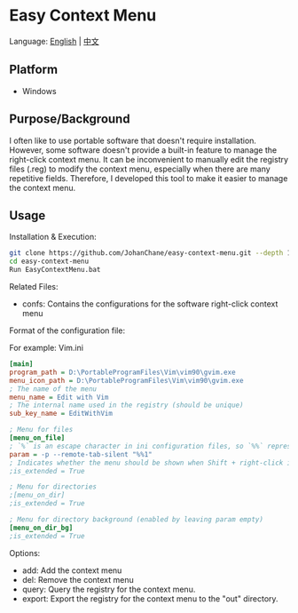 # Easy Context Menu

Language: [English](./README.md) | [中文](./README_CN.md)

## Platform

-   Windows

## Purpose/Background

I often like to use portable software that doesn't require installation. However, some software doesn't provide a built-in feature to manage the right-click context menu. It can be inconvenient to manually edit the registry files (.reg) to modify the context menu, especially when there are many repetitive fields. Therefore, I developed this tool to make it easier to manage the context menu.

## Usage

Installation & Execution:

```sh
git clone https://github.com/JohanChane/easy-context-menu.git --depth 1
cd easy-context-menu
Run EasyContextMenu.bat
```

Related Files:

-   confs: Contains the configurations for the software right-click context menu

Format of the configuration file:

For example: Vim.ini

```ini
[main]
program_path = D:\PortableProgramFiles\Vim\vim90\gvim.exe
menu_icon_path = D:\PortableProgramFiles\Vim\vim90\gvim.exe
; The name of the menu
menu_name = Edit with Vim
; The internal name used in the registry (should be unique)
sub_key_name = EditWithVim

; Menu for files
[menu_on_file]
; `%` is an escape character in ini configuration files, so `%%` represents `%`.
param = -p --remote-tab-silent "%%1"
; Indicates whether the menu should be shown when Shift + right-click is used
;is_extended = True

; Menu for directories
;[menu_on_dir]
;is_extended = True

; Menu for directory background (enabled by leaving param empty)
[menu_on_dir_bg]
;is_extended = True
```

Options:

-   add: Add the context menu
-   del: Remove the context menu
-   query: Query the registry for the context menu.
-   export: Export the registry for the context menu to the "out" directory.